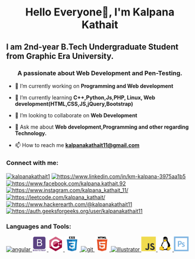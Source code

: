 <h1 align="center">Hello Everyone👋, I'm Kalpana Kathait</h1>
<h2 aligh="center">I am 2nd-year B.Tech Undergraduate Student from Graphic Era University. </h2>
<h3 align="center">A passionate about Web Development and Pen-Testing.</h3>

- 🔭 I’m currently working on **Programming and Web development**

- 🌱 I’m currently learning **C++,Python,Js,PHP, Linux, Web development(HTML,CSS,JS,jQuery,Bootstrap)**

- 👯 I’m looking to collaborate on **Web Development**

- 💬 Ask me about **Web development,Programming and other regarding Technology.**

- 📫 How to reach me **kalpanakathait11@gmail.com**

<h3 align="left">Connect with me:</h3>
<p align="left">
<a href="https://twitter.com/kalpanakathait1" target="blank"><img align="center" src="https://raw.githubusercontent.com/rahuldkjain/github-profile-readme-generator/master/src/images/icons/Social/twitter.svg" alt="kalpanakathait1" height="30" width="40" /></a>
<a href="https://linkedin.com/in/https://www.linkedin.com/in/km-kalpana-3975aa1b5" target="blank"><img align="center" src="https://raw.githubusercontent.com/rahuldkjain/github-profile-readme-generator/master/src/images/icons/Social/linked-in-alt.svg" alt="https://www.linkedin.com/in/km-kalpana-3975aa1b5" height="30" width="40" /></a>
<a href="https://fb.com/https://www.facebook.com/kalpana.kathait.92" target="blank"><img align="center" src="https://raw.githubusercontent.com/rahuldkjain/github-profile-readme-generator/master/src/images/icons/Social/facebook.svg" alt="https://www.facebook.com/kalpana.kathait.92" height="30" width="40" /></a>
<a href="https://instagram.com/https://www.instagram.com/kalpana_kathait_11/" target="blank"><img align="center" src="https://raw.githubusercontent.com/rahuldkjain/github-profile-readme-generator/master/src/images/icons/Social/instagram.svg" alt="https://www.instagram.com/kalpana_kathait_11/" height="30" width="40" /></a>
<a href="https://www.leetcode.com/https://leetcode.com/kalpana_kathait/" target="blank"><img align="center" src="https://raw.githubusercontent.com/rahuldkjain/github-profile-readme-generator/master/src/images/icons/Social/leet-code.svg" alt="https://leetcode.com/kalpana_kathait/" height="30" width="40" /></a>
<a href="https://www.hackerearth.com/https://www.hackerearth.com/@kalpanakathait11" target="blank"><img align="center" src="https://raw.githubusercontent.com/rahuldkjain/github-profile-readme-generator/master/src/images/icons/Social/hackerearth.svg" alt="https://www.hackerearth.com/@kalpanakathait11" height="30" width="40" /></a>
<a href="https://auth.geeksforgeeks.org/user/https://auth.geeksforgeeks.org/user/kalpanakathait11" target="blank"><img align="center" src="https://raw.githubusercontent.com/rahuldkjain/github-profile-readme-generator/master/src/images/icons/Social/geeks-for-geeks.svg" alt="https://auth.geeksforgeeks.org/user/kalpanakathait11" height="30" width="40" /></a>
</p>

<h3 align="left">Languages and Tools:</h3>
<p align="left"> <a href="https://angular.io" target="_blank"> <img src="https://angular.io/assets/images/logos/angular/angular.svg" alt="angular" width="40" height="40"/> </a> <a href="https://getbootstrap.com" target="_blank"> <img src="https://raw.githubusercontent.com/devicons/devicon/master/icons/bootstrap/bootstrap-plain-wordmark.svg" alt="bootstrap" width="40" height="40"/> </a> <a href="https://www.w3schools.com/cpp/" target="_blank"> <img src="https://raw.githubusercontent.com/devicons/devicon/master/icons/cplusplus/cplusplus-original.svg" alt="cplusplus" width="40" height="40"/> </a> <a href="https://www.w3schools.com/css/" target="_blank"> <img src="https://raw.githubusercontent.com/devicons/devicon/master/icons/css3/css3-original-wordmark.svg" alt="css3" width="40" height="40"/> </a> <a href="https://git-scm.com/" target="_blank"> <img src="https://www.vectorlogo.zone/logos/git-scm/git-scm-icon.svg" alt="git" width="40" height="40"/> </a> <a href="https://www.w3.org/html/" target="_blank"> <img src="https://raw.githubusercontent.com/devicons/devicon/master/icons/html5/html5-original-wordmark.svg" alt="html5" width="40" height="40"/> </a> <a href="https://www.adobe.com/in/products/illustrator.html" target="_blank"> <img src="https://www.vectorlogo.zone/logos/adobe_illustrator/adobe_illustrator-icon.svg" alt="illustrator" width="40" height="40"/> </a> <a href="https://developer.mozilla.org/en-US/docs/Web/JavaScript" target="_blank"> <img src="https://raw.githubusercontent.com/devicons/devicon/master/icons/javascript/javascript-original.svg" alt="javascript" width="40" height="40"/> </a> <a href="https://www.linux.org/" target="_blank"> <img src="https://raw.githubusercontent.com/devicons/devicon/master/icons/linux/linux-original.svg" alt="linux" width="40" height="40"/> </a> <a href="https://www.photoshop.com/en" target="_blank"> <img src="https://raw.githubusercontent.com/devicons/devicon/master/icons/photoshop/photoshop-line.svg" alt="photoshop" width="40" height="40"/> </a> </p>
